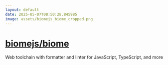 ```yaml
---
layout: default
date: 2025-05-07T08:50:28.845985
image: assets/biomejs_biome_cropped.png
---
```


# [biomejs/biome](https://github.com/biomejs/biome)

Web toolchain with formatter and linter for JavaScript, TypeScript, and more
